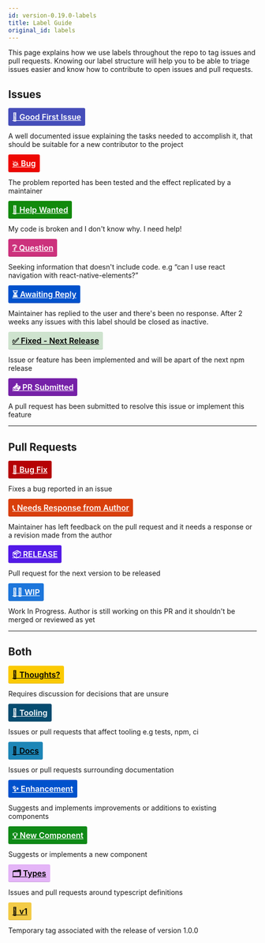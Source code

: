 ```yaml
---
id: version-0.19.0-labels
title: Label Guide
original_id: labels
---
```


<style>
.label {
  font-size: 16px;
  font-weight: 600;
  line-height: 2;
  color: #ffffff;
  padding: 8px;
  border-radius: 3px;
  box-shadow: inset 0 -1px 0 rgba(27, 31, 35, 0.12);
}
.label.bug {
  background-color: #ee0701;
}
.label.bug-fix {
  background-color: #b60205;
}
.label.help {
  background-color: #128A0C;
}
.label.question {
  background-color: #cc317c;
}
.label.reply {
  background-color: #0052cc;
}
.label.docs {
  color: #000;
  background-color: #1d86b7;
}
.label.enhancement {
  background-color: #0052cc;
}
.label.first {
  background-color: #464EBA;
}
.label.v1 {
  background-color: #F3CB46;
  color: #000;
}
.label.fixed {
  background-color: #CEE3CE;
  color: #000;
}
.label.response {
  background-color: #d93f0b;
}
.label.new {
  background-color: #0e8a16;
}
.label.release {
  background-color: #5319e7;
}
.label.thoughts {
  background-color: #fbca04;
  color: #000;
}
.label.types {
  background-color: #e4b4f7;
  color: #000;
}
.label.wip {
  background-color: #1d76db;
}
.label.pr-submitted {
  background-color: #7621a8;
}
.label.tooling {
  background-color: #054c70;
}
</style>

This page explains how we use labels throughout the repo to tag issues and pull
requests. Knowing our label structure will help you to be able to triage issues
easier and know how to contribute to open issues and pull requests.

## Issues

<a class="label first" href="https://github.com/react-native-training/react-native-elements/labels/👶%20Good%20First%20Issue" target="_blank">
  👶 Good First Issue
</a>

A well documented issue explaining the tasks needed to accomplish it, that
should be suitable for a new contributor to the project

<a class="label bug" href="https://github.com/react-native-training/react-native-elements/labels/%3Aboom%3A%20%20Bug" target="_blank">
  💥 Bug
</a>

The problem reported has been tested and the effect replicated by a maintainer

<a class="label help" href="https://github.com/react-native-training/react-native-elements/labels/🔦%20Help%20Wanted" target="_blank">
  🔦 Help Wanted
</a>

My code is broken and I don't know why. I need help!

<a class="label question" href="https://github.com/react-native-training/react-native-elements/labels/❔Question" target="_blank">
  ❔ Question
</a>

Seeking information that doesn't include code. e.g “can I use react navigation
with react-native-elements?”

<a class="label reply" href="https://github.com/react-native-training/react-native-elements/labels/⏳Awaiting%20Reply" target="_blank">
  ⏳ Awaiting Reply
</a>

Maintainer has replied to the user and there's been no response. After 2 weeks
any issues with this label should be closed as inactive.

<a class="label fixed" href="https://github.com/react-native-training/react-native-elements/labels/✅%20Fixed%20-%20Next%20Release" target="_blank">
  ✅ Fixed - Next Release
</a>

Issue or feature has been implemented and will be apart of the next npm release

<a class="label pr-submitted" href="https://github.com/react-native-training/react-native-elements/labels/📥%20PR%20Submitted" target="_blank">
  📥 PR Submitted
</a>

A pull request has been submitted to resolve this issue or implement this
feature

---

## Pull Requests

<a class="label bug-fix" href="https://github.com/react-native-training/react-native-elements/labels/💊%20Bug%20Fix" target="_blank">
  💊 Bug Fix
</a>

Fixes a bug reported in an issue

<a class="label response" href="https://github.com/react-native-training/react-native-elements/labels/📞%20Needs%20Response%20from%20Author" target="_blank">
  📞 Needs Response from Author
</a>

Maintainer has left feedback on the pull request and it needs a response or a
revision made from the author

<a class="label release" href="https://github.com/react-native-training/react-native-elements/labels/📦%20RELEASE" target="_blank">
  📦 RELEASE
</a>

Pull request for the next version to be released

<a class="label wip" href="https://github.com/react-native-training/react-native-elements/labels/👨%E2%80%8D💻WIP" target="_blank">
  👨‍💻 WIP
</a>

Work In Progress. Author is still working on this PR and it shouldn't be merged
or reviewed as yet

---

## Both

<a class="label thoughts" href="https://github.com/react-native-training/react-native-elements/labels/🤔Thoughts%3F" target="_blank">
  🤔 Thoughts?
</a>

Requires discussion for decisions that are unsure

<a class="label tooling" href="https://github.com/react-native-training/react-native-elements/labels/🔧%20Tooling" target="_blank">
  🔧 Tooling
</a>

Issues or pull requests that affect tooling e.g tests, npm, ci

<a class="label docs" href="https://github.com/react-native-training/react-native-elements/labels/%3Abook%3A%20Docs" target="_blank">
  📖 Docs
</a>

Issues or pull requests surrounding documentation

<a class="label enhancement" href="https://github.com/react-native-training/react-native-elements/labels/✨Enhancement" target="_blank">
  ✨ Enhancement
</a>

Suggests and implements improvements or additions to existing components

<a class="label new" href="https://github.com/react-native-training/react-native-elements/labels/💡New%20Component" target="_blank">
  💡 New Component
</a>

Suggests or implements a new component

<a class="label types" href="https://github.com/react-native-training/react-native-elements/labels/🗂%20Types" target="_blank">
  🗂 Types
</a>

Issues and pull requests around typescript definitions

<a class="label v1" href="https://github.com/react-native-training/react-native-elements/labels/🥇v1" target="_blank">
  🥇 v1
</a>

Temporary tag associated with the release of version 1.0.0
